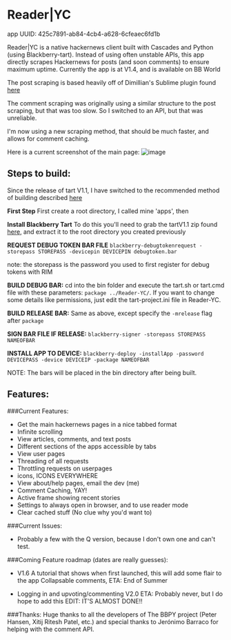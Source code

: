 Reader|YC
==
app UUID: 425c7891-ab84-4cb4-a628-6cfeaec6fd1b



Reader|YC is a native hackernews client built with Cascades and Python (using Blackberry-tart). Instead of using often unstable APIs, this app directly scrapes Hackernews for posts (and soon comments) to ensure maximum uptime. Currently the app is at V1.4, and is available on BB World

The post scraping is based heavily off of Dimillian's Sublime plugin found [here](https://github.com/Dimillian/Sublime-Hacker-News-Reader)

The comment scraping was originally using a similar structure to the post scraping, but that was too slow. So I switched to an API, but that was unreliable.

I'm now using a new scraping method, that should be much faster, and allows for comment caching.

Here is a current screenshot of the main page:
![image](https://raw.github.com/krruzic/Reader-YC/master/screenshot.png)

## Steps to build:
Since the release of tart V1.1, I have switched to the recommended method of building described [here](http://hg.microcode.ca/blackberry-py/wiki/Building%20HelloWorld)

**First Step**
First create a root directory, I called mine 'apps', then

**Install Blackberry Tart**
To do this you'll need to grab the tartV1.1 zip found [here](http://blackberry-py.microcode.ca/downloads/), and extract it to the root directory you created previously

**REQUEST DEBUG TOKEN BAR FILE**
`blackberry-debugtokenrequest -storepass STOREPASS -devicepin DEVICEPIN debugtoken.bar`

note: the storepass is the password you used to first register for debug tokens with RIM

**BUILD DEBUG BAR:**
cd into the bin folder and execute the tart.sh or tart.cmd file with these parameters: `package ../Reader-YC/`. If you want to change some details like permissions, just edit the tart-project.ini file in Reader-YC.

**BUILD RELEASE BAR:**
Same as above, except specify the `-mrelease` flag after `package`

**SIGN BAR FILE IF RELEASE:**
`blackberry-signer -storepass STOREPASS NAMEOFBAR`

**INSTALL APP TO DEVICE:**
`blackberry-deploy -installApp -password DEVICEPASS -device DEVICEIP -package NAMEOFBAR`


NOTE: The bars will be placed in the bin directory after being built.


## Features:
###Current Features:
* Get the main hackernews pages in a nice tabbed format
* Infinite scrolling
* View articles, comments, and text posts
* Different sections of the apps accessible by tabs
* View user pages
* Threading of all requests
* Throttling requests on userpages
* icons, ICONS EVERYWHERE
* View about/help pages, email the dev (me)
* Comment Caching, YAY!
* Active frame showing recent stories
* Settings to always open in browser, and to use reader mode
* Clear cached stuff (No clue why you'd want to)


###Current Issues:
* Probably a few with the Q version, because I don't own one and can't test. 

###Coming Feature roadmap (dates are really guesses):


* V1.6
    A tutorial that shows when first launched, this will add some flair to the app
    Collapsable comments, ETA: End of Summer

* Logging in and upvoting/commenting V2.0
	ETA: Probably never, but I do hope to add this EDIT: IT'S ALMOST DONE!!

###Thanks:
    Huge thanks to all the developers of The BBPY project (Peter Hansen, Xitij Ritesh Patel, etc.) and special thanks to  Jerónimo Barraco for helping with the comment API.
